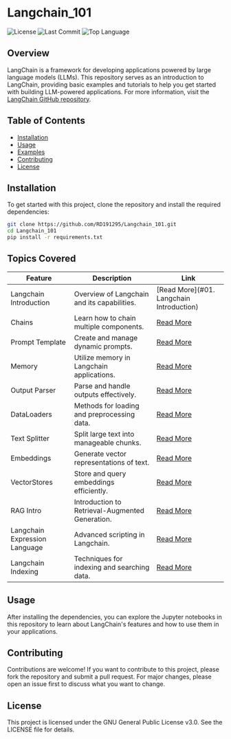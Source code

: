 # Langchain_101
![License](https://img.shields.io/github/license/RD191295/Langchain_101)
![Last Commit](https://img.shields.io/github/last-commit/RD191295/Langchain_101)
![Top Language](https://img.shields.io/github/languages/top/RD191295/Langchain_101)

## Overview

LangChain is a framework for developing applications powered by large language models (LLMs). This repository serves as an introduction to LangChain, providing basic examples and tutorials to help you get started with building LLM-powered applications. For more information, visit the [LangChain GitHub repository](https://github.com/langchain-ai/langchain).

## Table of Contents

- [Installation](#installation)
- [Usage](#usage)
- [Examples](#examples)
- [Contributing](#contributing)
- [License](#license)

## Installation

To get started with this project, clone the repository and install the required dependencies:

```bash
git clone https://github.com/RD191295/Langchain_101.git
cd Langchain_101
pip install -r requirements.txt
```
## Topics Covered
| Feature                  | Description                                      | Link |
|--------------------------|--------------------------------------------------|------|
| Langchain Introduction  | Overview of Langchain and its capabilities.    | [Read More](#01. Langchain Introduction) |
| Chains                  | Learn how to chain multiple components.        | [Read More](#chains) |
| Prompt Template         | Create and manage dynamic prompts.             | [Read More](#prompt-template) |
| Memory                  | Utilize memory in Langchain applications.      | [Read More](#memory) |
| Output Parser           | Parse and handle outputs effectively.          | [Read More](#output-parser) |
| DataLoaders             | Methods for loading and preprocessing data.    | [Read More](#dataloaders) |
| Text Splitter           | Split large text into manageable chunks.       | [Read More](#text-splitter) |
| Embeddings              | Generate vector representations of text.       | [Read More](#embeddings) |
| VectorStores            | Store and query embeddings efficiently.        | [Read More](#vectorstores) |
| RAG Intro               | Introduction to Retrieval-Augmented Generation.| [Read More](#rag-intro) |
| Langchain Expression Language | Advanced scripting in Langchain.             | [Read More](#langchain-expression-language) |
| Langchain Indexing      | Techniques for indexing and searching data.    | [Read More](#langchain-indexing) |



## Usage
After installing the dependencies, you can explore the Jupyter notebooks in this repository to learn about LangChain's features and how to use them in your applications.

## Contributing
Contributions are welcome! If you want to contribute to this project, please fork the repository and submit a pull request. For major changes, please open an issue first to discuss what you want to change.

## License
This project is licensed under the GNU General Public License v3.0. See the LICENSE file for details.

